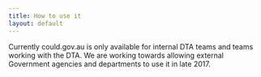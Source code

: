 ```yaml
---
title: How to use it
layout: default
---
```


Currently could.gov.au is only available for internal DTA teams and teams working with the DTA. We are working towards allowing external Government agencies and departments to use it in late 2017.
